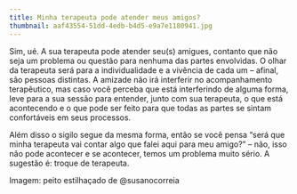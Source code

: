 ```yaml
---
title: Minha terapeuta pode atender meus amigos?
thumbnail: aaf43554-51dd-4edb-b4d5-e9a7e1180941.jpg
---
```

Sim, ué. 
A sua terapeuta pode atender seu(s) amigues, contanto que não seja um problema ou questão para nenhuma das partes envolvidas. 
O olhar da terapeuta será para a individualidade e a vivência de cada um – afinal, são pessoas distintas. 
A amizade não irá interferir no acompanhamento terapêutico, mas caso você perceba que está interferindo de alguma forma, leve para a sua sessão para entender, junto com sua terapeuta, o que está acontecendo e o que pode ser feito para que todas as partes se sintam confortáveis em seus processos. 

Além disso o sigilo segue da mesma forma, então se você pensa “será que minha terapeuta vai contar algo que falei aqui para meu amigo?” – não, isso não pode acontecer e se acontecer, temos um problema muito sério. A sugestão é: troque de terapeuta.

I﻿magem: peito estilhaçado de @susanocorreia